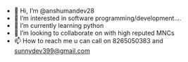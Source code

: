 - 👋 Hi, I’m @anshumandev28
- 👀 I’m interested in software programming/development....
- 🌱 I’m currently learning python
- 💞️ I’m looking to collaborate on with high reputed MNCs
- 📫 How to reach me u can call on 8265050383 and sunnydev399@gmail.com

<!---
anshumandev28/anshumandev28 is a ✨ special ✨ repository because its `README.md` (this file) appears on your GitHub profile.
You can click the Preview link to take a look at your changes.
--->
